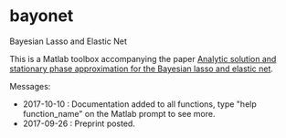 # bayonet
Bayesian Lasso and Elastic Net

This is a Matlab toolbox accompanying the paper <a href="https://arxiv.org/abs/1709.08535">Analytic solution and stationary phase approximation for the Bayesian lasso and elastic net</a>.

Messages:

 * 2017-10-10 : Documentation added to all functions, type "help function_name" on the Matlab prompt to see more.
 * 2017-09-26 : Preprint posted.
